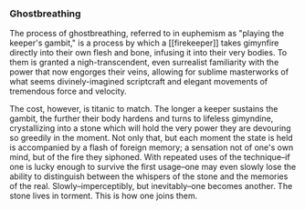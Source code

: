 ### Ghostbreathing

The process of ghostbreathing, referred to in euphemism as "playing the keeper's gambit," is a process by which a [[firekeeper]] takes gimynfire directly into their own flesh and bone, infusing it into their very bodies. To them is granted a nigh-transcendent, even surrealist familiarity with the power that now engorges their veins, allowing for sublime masterworks of what seems divinely-imagined scriptcraft and elegant movements of tremendous force and velocity. 

The cost, however, is titanic to match. The longer a keeper sustains the gambit, the further their body hardens and turns to lifeless gimyndine, crystallizing into a stone which will hold the very power they are devouring so greedily in the moment. Not only that, but each moment the state is held is accompanied by a flash of foreign memory; a sensation not of one's own mind, but of the fire they siphoned. With repeated uses of the technique–if one is lucky enough to survive the first usage–one may even slowly lose the ability to distinguish between the whispers of the stone and the memories of the real. Slowly–imperceptibly, but inevitably–one becomes another. The stone lives in torment. This is how one joins them.